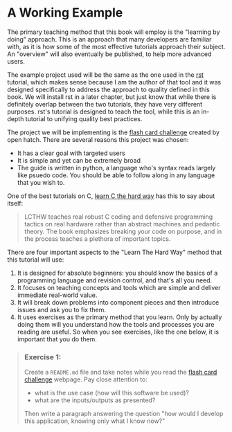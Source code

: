 # A Working Example

The primary teaching method that this book will employ is the "learning by doing"
approach. This is an approach that many developers are familiar with, as it is
how some of the most effective tutorials approach their subject. An "overview"
will also eventually be published, to help more advanced users.

The example project used will be the same as the one used in the [rst][1] tutorial,
which makes sense because I am the author of that tool and it was designed
specifically to address the approach to quality defined in this book. We will
install rst in a later chapter, but just know that while there is definitely
overlap between the two tutorials, they have very different purposes. rst's
tutorial is designed to teach the tool, while this is an in-depth tutorial
to unifying quality best practices.

The project we will be implementing is the [flash card challenge][2] created
by open hatch. There are several reasons this project was chosen:
- It has a clear goal with targeted users
- It is simple and yet can be extremely broad
- The guide is written in python, a language who's syntax reads largely
    like psuedo code. You should be able to follow along in any language
    that you wish to.

One of the best tutorials on C, [learn C the hard way][3] has this to
say about itself:

> LCTHW teaches real robust C coding and defensive programming tactics on real
> hardware rather than abstract machines and pedantic theory. The book
> emphasizes breaking your code on purpose, and in the process teaches a
> plethora of important topics.

There are four important aspects to the "Learn The Hard Way" method that
this tutorial will use:
1. It is designed for absolute beginners: you should know the basics of a
    programming language and revision control, and that's all you need.
2. It focuses on teaching concepts and tools which are simple and deliver
    immediate real-world value.
3. It will break down problems into component pieces and then introduce
    issues and ask you to fix them.
4. It uses exercises as the primary method that you learn. Only by actually
    doing them will you understand how the tools and processes you are reading
    are useful. So when you see exercises, like the one below, it is important
    that you do them.

> ### Exercise 1:
> Create a `README.md` file and take notes while you read the
> [flash card challenge][2] webpage. Pay close attention to:
> - what is the use case (how will this software be used)?
> - what are the inputs/outputs as presented?
>
> Then write a paragraph answering the question "how would I develop
> this application, knowing only what I know now?"

[1]: https://github.com/vitiral/rst
[2]: http://wiki.openhatch.org/Flash_card_challenge
[3]: https://learncodethehardway.org/c/
